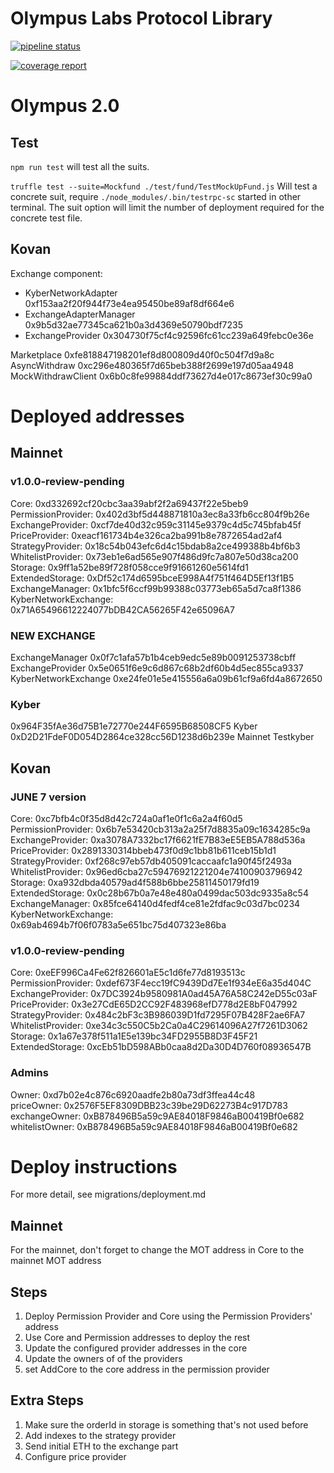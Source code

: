 # Olympus Labs Protocol Library

[![pipeline status](https://gitlab.com/aireach/olympus-protocol/badges/master/pipeline.svg)](https://gitlab.com/aireach/protocol-architecture/commits/master)

[![coverage report](https://gitlab.com/aireach/olympus-protocol/badges/develop/coverage.svg)](https://gitlab.com/aireach/olympus-protocol/commits/develop)


# Olympus 2.0

## Test
`npm run test` will test all the suits.

`truffle test --suite=Mockfund ./test/fund/TestMockUpFund.js` Will test a concrete suit, require `./node_modules/.bin/testrpc-sc` started in other terminal.
The suit option will limit the number of deployment required for the concrete test file.

## Kovan
Exchange component:
- KyberNetworkAdapter 0xf153aa2f20f944f73e4ea95450be89af8df664e6
- ExchangeAdapterManager 0x9b5d32ae77345ca621b0a3d4369e50790bdf7235
- ExchangeProvider 0x304730f75cf4c92596fc61cc239a649febc0e36e

Marketplace 0xfe818847198201ef8d800809d40f0c504f7d9a8c
AsyncWithdraw  0xc296e480365f7d65beb388f2699e197d05aa4948
MockWithdrawClient 0x6b0c8fe99884ddf73627d4e017c8673ef30c99a0

# Deployed addresses

## Mainnet
### v1.0.0-review-pending
Core: 0xd332692cf20cbc3aa39abf2f2a69437f22e5beb9<br/>
PermissionProvider: 0x402d3bf5d448871810a3ec8a33fb6cc804f9b26e<br/>
ExchangeProvider: 0xcf7de40d32c959c31145e9379c4d5c745bfab45f<br/>
PriceProvider: 0xeacf161734b4e326ca2ba991b8e7872654ad2af4<br/>
StrategyProvider: 0x18c54b043efc6d4c15bdab8a2ce499388b4bf6b3<br/>
WhitelistProvider: 0x73eb1e6ad565e907f486d9fc7a807e50d38ca200<br/>
Storage: 0x9ff1a52be89f728f058cce9f91661260e5614fd1<br/>
ExtendedStorage: 0xDf52c174d6595bceE998A4f751f464D5Ef13f1B5<br/>
ExchangeManager: 0x1bfc5f6ccf99b99388c03773eb65a5d7ca8f1386<br/>
KyberNetworkExchange: 0x71A65496612224077bDB42CA56265F42e65096A7<br/>
### NEW EXCHANGE
ExchangeManager  0x0f7c1afa57b1b4ceb9edc5e89b0091253738cbff<br/>
ExchangeProvider  0x5e0651f6e9c6d867c68b2df60b4d5ec855ca9337<br/>
KyberNetworkExchange   0xe24fe01e5e415556a6a09b61cf9a6fd4a8672650<br/>

### Kyber
0x964F35fAe36d75B1e72770e244F6595B68508CF5    Kyber<br/>
0xD2D21FdeF0D054D2864ce328cc56D1238d6b239e    Mainnet Testkyber<br/>



## Kovan
### JUNE 7 version
Core: 0xc7bfb4c0f35d8d42c724a0af1e0f1c6a2a4f60d5<br/>
PermissionProvider: 0x6b7e53420cb313a2a25f7d8835a09c1634285c9a<br/>
ExchangeProvider: 0xa3078A7332bc17f6621fE7B83eE5EB5A788d536a<br/>
PriceProvider: 0x2891330314bbeb473f0d9c1bb81b611ceb15b1d1<br/>
StrategyProvider: 0xf268c97eb57db405091caccaafc1a90f45f2493a<br/>
WhitelistProvider: 0x96ed6cba27c59476921221204e74100903796942<br/>
Storage: 0xa932dbda40579ad4f588b6bbe25811450179fd19<br/>
ExtendedStorage: 0x0c28b67b0a7e48e480a0499dac503dc9335a8c54<br/>
ExchangeManager: 0x85fce64140d4fedf4ce81e2fdfac9c03d7bc0234<br/>
KyberNetworkExchange: 0x69ab4694b7f06f0783a5e651bc75d407323e86ba<br/>

### v1.0.0-review-pending
Core: 0xeEF996Ca4Fe62f826601aE5c1d6fe77d8193513c<br/>
PermissionProvider: 0xdef673F4ecc19fC9439Dd7Ee1f934eE6a35d404C<br/>
ExchangeProvider: 0x7DC3924b9580981A0ad45A76A58C242eD55c03aF<br/>
PriceProvider: 0x3e27CdE65D2CC92F483968efD778d2E8bF047992<br/>
StrategyProvider: 0x484c2bF3c3B986039D1fd7295F07B428F2ae6FA7<br/>
WhitelistProvider: 0xe34c3c550C5b2Ca0a4C29614096A27f7261D3062<br/>
Storage: 0x1a67e378f511a1E5e139bc34FD2955B8D3F45F21<br/>
ExtendedStorage: 0xcEb51bD598ABb0caa8d2Da30D4D760f08936547B<br/>

### Admins
Owner: 0xd7b02e4c876c6920aadfe2b80a73df3ffea44c48<br/>
priceOwner: 0x2576F5EF8309DBB23c39be29D62273B4c917D783<br/>
exchangeOwner: 0xB878496B5a59c9AE84018F9846aB00419Bf0e682<br/>
whitelistOwner: 0xB878496B5a59c9AE84018F9846aB00419Bf0e682<br/>


# Deploy instructions
For more detail, see migrations/deployment.md
## Mainnet
For the mainnet, don't forget to change the MOT address in Core to the mainnet MOT address

## Steps
1. Deploy Permission Provider and Core using the Permission Providers' address
2. Use Core and Permission addresses to deploy the rest
3. Update the configured provider addresses in the core
4. Update the owners of of the providers
5. set AddCore to the core address in the permission provider

## Extra Steps
1. Make sure the orderId in storage is something that's not used before
2. Add indexes to the strategy provider
3. Send initial ETH to the exchange part
4. Configure price provider



